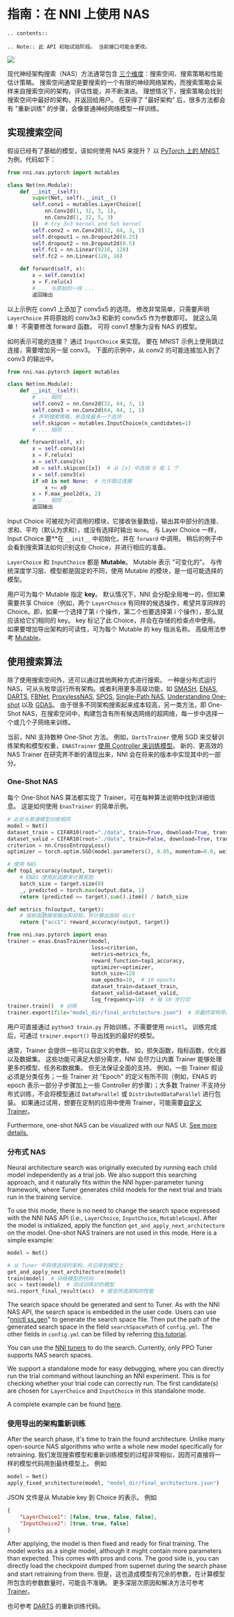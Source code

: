 # 指南：在 NNI 上使用 NAS

```eval_rst
.. contents::

.. Note:: 此 API 初始试验阶段。 当前接口可能会更改。
```

![](../../img/nas_abstract_illustration.png)

现代神经架构搜索（NAS）方法通常包含 [三个维度](https://arxiv.org/abs/1808.05377)：搜索空间、搜索策略和性能估计策略。 搜索空间通常是要搜索的一个有限的神经网络架构，而搜索策略会采样来自搜索空间的架构，评估性能，并不断演进。 理想情况下，搜索策略会找到搜索空间中最好的架构，并返回给用户。 在获得了 "最好架构" 后，很多方法都会有 "重新训练" 的步骤，会像普通神经网络模型一样训练。

## 实现搜索空间

假设已经有了基础的模型，该如何使用 NAS 来提升？ 以 [PyTorch 上的 MNIST](https://github.com/pytorch/examples/blob/master/mnist/main.py) 为例，代码如下：

```python
from nni.nas.pytorch import mutables

class Net(nn.Module):
    def __init__(self):
        super(Net, self).__init__()
        self.conv1 = mutables.LayerChoice([
            nn.Conv2d(1, 32, 3, 1),
            nn.Conv2d(1, 32, 5, 3)
        ])  # try 3x3 kernel and 5x5 kernel
        self.conv2 = nn.Conv2d(32, 64, 3, 1)
        self.dropout1 = nn.Dropout2d(0.25)
        self.dropout2 = nn.Dropout2d(0.5)
        self.fc1 = nn.Linear(9216, 128)
        self.fc2 = nn.Linear(128, 10)

    def forward(self, x):
        x = self.conv1(x)
        x = F.relu(x)
        # ... 与原始的一样 ...
        返回输出
```

以上示例在 conv1 上添加了 conv5x5 的选项。 修改非常简单，只需要声明 `LayerChoice` 并将原始的 conv3x3 和新的 conv5x5 作为参数即可。 就这么简单！ 不需要修改 forward 函数。 可将 conv1 想象为没有 NAS 的模型。

如何表示可能的连接？ 通过 `InputChoice` 来实现。 要在 MNIST 示例上使用跳过连接，需要增加另一层 conv3。 下面的示例中，从 conv2 的可能连接加入到了 conv3 的输出中。

```python
from nni.nas.pytorch import mutables

class Net(nn.Module):
    def __init__(self):
        # ... 相同 ...
        self.conv2 = nn.Conv2d(32, 64, 3, 1)
        self.conv3 = nn.Conv2d(64, 64, 1, 1)
        # 声明搜索策略，来选择最多一个选项
        self.skipcon = mutables.InputChoice(n_candidates=1)
        # ... 相同 ...

    def forward(self, x):
        x = self.conv1(x)
        x = F.relu(x)
        x = self.conv2(x)
        x0 = self.skipcon([x])  # 从 [x] 中选择 0 或 1 个
        x = self.conv3(x)
        if x0 is not None:  # 允许跳过连接
            x += x0
        x = F.max_pool2d(x, 2)
        # ... 相同 ...
        返回输出
```

Input Choice 可被视为可调用的模块，它接收张量数组，输出其中部分的连接、求和、平均（默认为求和），或没有选择时输出 `None`。 与 Layer Choice 一样，Input Choice 要**在 `__init__` 中初始化，并在 `forward` 中调用。 稍后的例子中会看到搜索算法如何识别这些 Choice，并进行相应的准备。</p>

`LayerChoice` 和 `InputChoice` 都是 **Mutable**。 Mutable 表示 "可变化的"。 与传统深度学习层、模型都是固定的不同，使用 Mutable 的模块，是一组可能选择的模型。

用户可为每个 Mutable 指定 **key**。 默认情况下，NNI 会分配全局唯一的，但如果需要共享 Choice（例如，两个 `LayerChoice` 有同样的候选操作，希望共享同样的 Choice。即，如果一个选择了第 i 个操作，第二个也要选择第 i 个操作），那么就应该给它们相同的 key。 key 标记了此 Choice，并会在存储的检查点中使用。 如果要增加导出架构的可读性，可为每个 Mutable 的 key 指派名称。 高级用法参考 [Mutable](./NasReference.md)。

## 使用搜索算法

除了使用搜索空间外，还可以通过其他两种方式进行搜索。 一种是分布式运行 NAS，可从头枚举运行所有架构。或者利用更多高级功能，如 [SMASH](https://arxiv.org/abs/1708.05344), [ENAS](https://arxiv.org/abs/1802.03268), [DARTS](https://arxiv.org/abs/1808.05377), [FBNet](https://arxiv.org/abs/1812.03443), [ProxylessNAS](https://arxiv.org/abs/1812.00332), [SPOS](https://arxiv.org/abs/1904.00420), [Single-Path NAS](https://arxiv.org/abs/1904.02877),  [Understanding One-shot](http://proceedings.mlr.press/v80/bender18a) 以及 [GDAS](https://arxiv.org/abs/1910.04465)。 由于很多不同架构搜索起来成本较高，另一类方法，即 One-Shot NAS，在搜索空间中，构建包含有所有候选网络的超网络，每一步中选择一个或几个子网络来训练。

当前，NNI 支持数种 One-Shot 方法。 例如，`DartsTrainer` 使用 SGD 来交替训练架构和模型权重，`ENASTrainer` [使用 Controller 来训练模型](https://arxiv.org/abs/1802.03268)。 新的、更高效的 NAS Trainer 在研究界不断的涌现出来，NNI 会在将来的版本中实现其中的一部分。

### One-Shot NAS

每个 One-Shot NAS 算法都实现了 Trainer，可在每种算法说明中找到详细信息。 这是如何使用 `EnasTrainer` 的简单示例。

```python
# 此处与普通模型训练相同
model = Net()
dataset_train = CIFAR10(root="./data", train=True, download=True, transform=train_transform)
dataset_valid = CIFAR10(root="./data", train=False, download=True, transform=valid_transform)
criterion = nn.CrossEntropyLoss()
optimizer = torch.optim.SGD(model.parameters(), 0.05, momentum=0.9, weight_decay=1.0E-4)

# 使用 NAS
def top1_accuracy(output, target):
    # ENAS 使用此函数来计算奖励
    batch_size = target.size(0)
    _, predicted = torch.max(output.data, 1)
    return (predicted == target).sum().item() / batch_size

def metrics_fn(output, target):
    # 指标函数接收输出和目标，并计算出指标 dict
    return {"acc1": reward_accuracy(output, target)}

from nni.nas.pytorch import enas
trainer = enas.EnasTrainer(model,
                           loss=criterion,
                           metrics=metrics_fn,
                           reward_function=top1_accuracy,
                           optimizer=optimizer,
                           batch_size=128
                           num_epochs=10,  # 10 epochs
                           dataset_train=dataset_train,
                           dataset_valid=dataset_valid,
                           log_frequency=10)  # 每 10 步打印
trainer.train()  # 训练
trainer.export(file="model_dir/final_architecture.json")  # 将最终架构导出到文件
```

用户可直接通过 `python3 train.py` 开始训练，不需要使用 `nnictl`。 训练完成后，可通过 `trainer.export()` 导出找到的最好的模型。

通常，Trainer 会提供一些可以自定义的参数。 如，损失函数，指标函数，优化器以及数据集。 这些功能可满足大部分需求，NNI 会尽力让内置 Trainer 能够处理更多的模型、任务和数据集。 但无法保证全面的支持。 例如，一些 Trainer 假设必须是分类任务；一些 Trainer 对 "Epoch" 的定义有所不同（例如，ENAS 的 epoch 表示一部分子步骤加上一些 Controller 的步骤）；大多数 Trainer 不支持分布式训练，不会将模型通过 `DataParallel` 或 `DistributedDataParallel` 进行包装。 如果通过试用，想要在定制的应用中使用 Trainer，可能需要[自定义 Trainer](./Advanced.md#extend-the-ability-of-one-shot-trainers)。

Furthermore, one-shot NAS can be visualized with our NAS UI. [See more details.](./Visualization.md)

### 分布式 NAS

Neural architecture search was originally executed by running each child model independently as a trial job. We also support this searching approach, and it naturally fits within the NNI hyper-parameter tuning framework, where Tuner generates child models for the next trial and trials run in the training service.

To use this mode, there is no need to change the search space expressed with the NNI NAS API (i.e., `LayerChoice`, `InputChoice`, `MutableScope`). After the model is initialized, apply the function `get_and_apply_next_architecture` on the model. One-shot NAS trainers are not used in this mode. Here is a simple example:

```python
model = Net()

# 从 Tuner 中获得选择的架构，并应用到模型上
get_and_apply_next_architecture(model)
train(model)  # 训练模型的代码
acc = test(model)  # 测试训练好的模型
nni.report_final_result(acc)  # 报告所选架构的性能
```

The search space should be generated and sent to Tuner. As with the NNI NAS API, the search space is embedded in the user code. Users can use "[nnictl ss_gen](../Tutorial/Nnictl.md)" to generate the search space file. Then put the path of the generated search space in the field `searchSpacePath` of `config.yml`. The other fields in `config.yml` can be filled by referring [this tutorial](../Tutorial/QuickStart.md).

You can use the [NNI tuners](../Tuner/BuiltinTuner.md) to do the search. Currently, only PPO Tuner supports NAS search spaces.

We support a standalone mode for easy debugging, where you can directly run the trial command without launching an NNI experiment. This is for checking whether your trial code can correctly run. The first candidate(s) are chosen for `LayerChoice` and `InputChoice` in this standalone mode.

A complete example can be found [here](https://github.com/microsoft/nni/tree/master/examples/nas/classic_nas/config_nas.yml).

### 使用导出的架构重新训练

After the search phase, it's time to train the found architecture. Unlike many open-source NAS algorithms who write a whole new model specifically for retraining. 我们发现搜索模型和重新训练模型的过程非常相似，因而可直接将一样的模型代码用到最终模型上。 例如

```python
model = Net()
apply_fixed_architecture(model, "model_dir/final_architecture.json")
```

JSON 文件是从 Mutable key 到 Choice 的表示。 例如

```json
{
    "LayerChoice1": [false, true, false, false],
    "InputChoice2": [true, true, false]
}
```

After applying, the model is then fixed and ready for final training. The model works as a single model, although it might contain more parameters than expected. This comes with pros and cons. The good side is, you can directly load the checkpoint dumped from supernet during the search phase and start retraining from there. 但是，这也造成模型有冗余的参数，在计算模型所包含的参数数量时，可能会不准确。 更多深层次原因和解决方法可参考 [Trainer](./NasReference.md)。

也可参考 [DARTS](./DARTS.md) 的重新训练代码。
